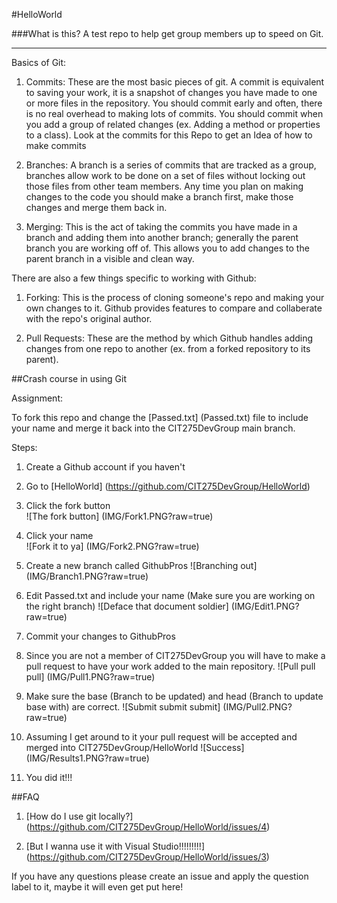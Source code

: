 #HelloWorld

###What is this?
A test repo to help get group members up to speed on Git.

***
Basics of Git:  

1. Commits: These are the most basic pieces of git. A commit is equivalent to saving your work, it is a snapshot of changes you have made to one or more files in the repository. You should commit early and often, there is no real overhead to making lots of commits. You should commit when you add a group of related changes (ex. Adding a method or properties to a class). Look at the commits for this Repo to get an Idea of how to make commits

2. Branches: A branch is a series of commits that are tracked as a group, branches allow work to be done on a set of files without locking out those files from other team members. Any time you plan on making changes to the code you should make a branch first, make those changes and merge them back in.  

3. Merging: This is the act of taking the commits you have made in a branch and adding them into another branch; generally the parent branch you are working off of. This allows you to add changes to the parent branch in a visible and clean way.

There are also a few things specific to working with Github:

1. Forking: This is the process of cloning someone's repo and making your own changes to it. Github provides features to compare and collaberate with the repo's original author.

2. Pull Requests: These are the method by which Github handles adding changes from one repo to another (ex. from a forked repository to its parent).


##Crash course in using Git

Assignment:  
  
To fork this repo and change the [Passed.txt] (Passed.txt) file to include your name and merge it back into the CIT275DevGroup main branch.

Steps:

1. Create a Github account if you haven't

2. Go to [HelloWorld] (https://github.com/CIT275DevGroup/HelloWorld)

3. Click the fork button  
![The fork button] (IMG/Fork1.PNG?raw=true)  
4. Click your name  
![Fork it to ya] (IMG/Fork2.PNG?raw=true)
5. Create a new branch called GithubPros
![Branching out] (IMG/Branch1.PNG?raw=true)

6. Edit Passed.txt and include your name (Make sure you are working on the right branch)
![Deface that document soldier] (IMG/Edit1.PNG?raw=true)
7. Commit your changes to GithubPros

8. Since you are not a member of CIT275DevGroup you will have to make a pull request to have your work added to the main repository.
![Pull pull pull] (IMG/Pull1.PNG?raw=true)
99. Make sure the base (Branch to be updated) and head (Branch to update base with) are correct.
![Submit submit submit] (IMG/Pull2.PNG?raw=true)
9. Assuming I get around to it your pull request will be accepted and merged into CIT275DevGroup/HelloWorld
![Success] (IMG/Results1.PNG?raw=true)
10. You did it!!!


##FAQ

1. [How do I use git locally?] (https://github.com/CIT275DevGroup/HelloWorld/issues/4)

2. [But I wanna use it with Visual Studio!!!!!!!!!] (https://github.com/CIT275DevGroup/HelloWorld/issues/3)

If you have any questions please create an issue and apply the question label to it, maybe it will even get put here!
